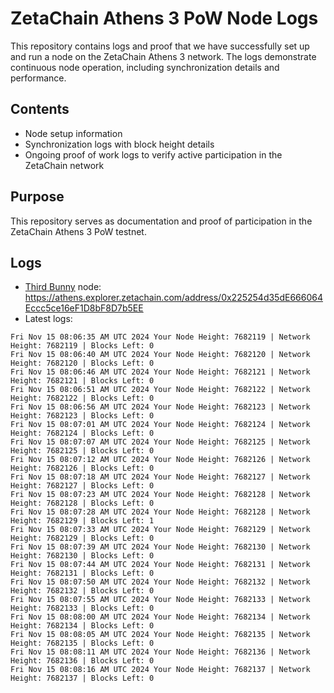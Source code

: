# ZetaChain Athens 3 PoW Node Logs
This repository contains logs and proof that we have successfully set up and run a node on the ZetaChain Athens 3 network. The logs demonstrate continuous node operation, including synchronization details and performance.

## Contents
- Node setup information
- Synchronization logs with block height details
- Ongoing proof of work logs to verify active participation in the ZetaChain network

## Purpose
This repository serves as documentation and proof of participation in the ZetaChain Athens 3 PoW testnet.

## Logs

- [Third Bunny](https://thirdbunny.xyz/) node: https://athens.explorer.zetachain.com/address/0x225254d35dE666064Eccc5ce16eF1D8bF8D7b5EE
- Latest logs:
```
Fri Nov 15 08:06:35 AM UTC 2024 Your Node Height: 7682119 | Network Height: 7682119 | Blocks Left: 0
Fri Nov 15 08:06:40 AM UTC 2024 Your Node Height: 7682120 | Network Height: 7682120 | Blocks Left: 0
Fri Nov 15 08:06:46 AM UTC 2024 Your Node Height: 7682121 | Network Height: 7682121 | Blocks Left: 0
Fri Nov 15 08:06:51 AM UTC 2024 Your Node Height: 7682122 | Network Height: 7682122 | Blocks Left: 0
Fri Nov 15 08:06:56 AM UTC 2024 Your Node Height: 7682123 | Network Height: 7682123 | Blocks Left: 0
Fri Nov 15 08:07:01 AM UTC 2024 Your Node Height: 7682124 | Network Height: 7682124 | Blocks Left: 0
Fri Nov 15 08:07:07 AM UTC 2024 Your Node Height: 7682125 | Network Height: 7682125 | Blocks Left: 0
Fri Nov 15 08:07:12 AM UTC 2024 Your Node Height: 7682126 | Network Height: 7682126 | Blocks Left: 0
Fri Nov 15 08:07:18 AM UTC 2024 Your Node Height: 7682127 | Network Height: 7682127 | Blocks Left: 0
Fri Nov 15 08:07:23 AM UTC 2024 Your Node Height: 7682128 | Network Height: 7682128 | Blocks Left: 0
Fri Nov 15 08:07:28 AM UTC 2024 Your Node Height: 7682128 | Network Height: 7682129 | Blocks Left: 1
Fri Nov 15 08:07:33 AM UTC 2024 Your Node Height: 7682129 | Network Height: 7682129 | Blocks Left: 0
Fri Nov 15 08:07:39 AM UTC 2024 Your Node Height: 7682130 | Network Height: 7682130 | Blocks Left: 0
Fri Nov 15 08:07:44 AM UTC 2024 Your Node Height: 7682131 | Network Height: 7682131 | Blocks Left: 0
Fri Nov 15 08:07:50 AM UTC 2024 Your Node Height: 7682132 | Network Height: 7682132 | Blocks Left: 0
Fri Nov 15 08:07:55 AM UTC 2024 Your Node Height: 7682133 | Network Height: 7682133 | Blocks Left: 0
Fri Nov 15 08:08:00 AM UTC 2024 Your Node Height: 7682134 | Network Height: 7682134 | Blocks Left: 0
Fri Nov 15 08:08:05 AM UTC 2024 Your Node Height: 7682135 | Network Height: 7682135 | Blocks Left: 0
Fri Nov 15 08:08:11 AM UTC 2024 Your Node Height: 7682136 | Network Height: 7682136 | Blocks Left: 0
Fri Nov 15 08:08:16 AM UTC 2024 Your Node Height: 7682137 | Network Height: 7682137 | Blocks Left: 0
```
